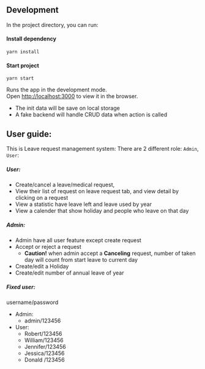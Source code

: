 
## Development 
In the project directory, you can run:
#### Install dependency 
`yarn install`
#### Start project
`yarn start`

Runs the app in the development mode.<br />
Open [http://localhost:3000](http://localhost:3000) to view it in the browser.

- The init data will be save on local storage
- A fake backend will handle CRUD data when action is called

## User guide:
This is Leave request management system:
There are 2 different role: `Admin`, `User`:

##### User:

- Create/cancel a leave/medical request,
- View their list of request on leave request tab, and view detail by clicking on a request
- View a statistic have leave left and leave used by year
- View a calender that show holiday and people who leave on that day

##### Admin:

- Admin have all user feature except create request
- Accept or reject a request 
  - __Caution!__ when admin accept a __Canceling__ request, number of taken day will count from 
  start leave to current day
- Create/edit a Holiday
- Create/edit number of annual leave of year

##### Fixed user:
username/password
- Admin: 
    - admin/123456
- User: 
    - Robert/123456
    - William/123456
    - Jennifer/123456
    - Jessica/123456
    - Donald /123456
